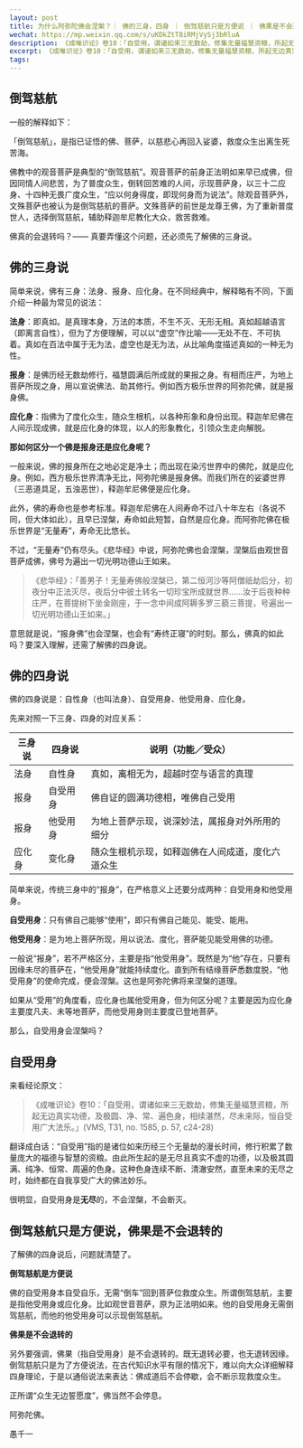 ```yaml
---
layout: post
title: 为什么阿弥陀佛会涅槃？｜ 佛的三身，四身 ｜ 倒驾慈航只是方便说 ｜ 佛果是不会退转的
wechat: https://mp.weixin.qq.com/s/uKDkZtT8iRMjVySj3bRluA
description: 《成唯识论》卷10：「自受用，谓诸如来三无数劫，修集无量福慧资粮，所起无边真实功德，及极圆、净、常、遍色身，相续湛然，尽未来际，恒自受用广大法乐。」
excerpt: 《成唯识论》卷10：「自受用，谓诸如来三无数劫，修集无量福慧资粮，所起无边真实功德，及极圆、净、常、遍色身，相续湛然，尽未来际，恒自受用广大法乐。」
tags:
---
```


## 倒驾慈航

一般的解释如下：

「倒驾慈航」，是指已证悟的佛、菩萨，以慈悲心再回入娑婆，救度众生出离生死苦海。

佛教中的观音菩萨是典型的“倒驾慈航”。观音菩萨的前身正法明如来早已成佛，但因同情人间悲苦，为了普度众生，倒转回苦难的人间，示现菩萨身，以三十二应身、十四种无畏广度众生，“应以何身得度，即现何身而为说法”。除观音菩萨外，文殊菩萨也被认为是倒驾慈航的菩萨。文殊菩萨的前世是龙尊王佛，为了重新普度世人，选择倒驾慈航，辅助释迦牟尼教化大众，救苦救难。

佛真的会退转吗？—— 真要弄懂这个问题，还必须先了解佛的三身说。

## 佛的三身说

简单来说，佛有三身：法身、报身、应化身。在不同经典中，解释略有不同，下面介绍一种最为常见的说法：

**法身**：即真如。是真理本身，万法的本质，不生不灭、无形无相。真如超越语言（即离言自性），但为了方便理解，可以以“虚空”作比喻——无处不在、不可执着。真如在百法中属于无为法，虚空也是无为法，从比喻角度描述真如的一种无为性。

**报身**：是佛历经无数劫修行，福慧圆满后所成就的果报之身。有相而庄严，为地上菩萨所现之身，用以宣说佛法、助其修行。例如西方极乐世界的阿弥陀佛，就是报身佛。

**应化身**：指佛为了度化众生，随众生根机，以各种形象和身份出现。释迦牟尼佛在人间示现成佛，就是应化身的体现，以人的形象教化，引领众生走向解脱。

**那如何区分一个佛是报身还是应化身呢？**

一般来说，佛的报身所在之地必定是净土；而出现在染污世界中的佛陀，就是应化身。例如，西方极乐世界清净无比，阿弥陀佛是报身佛。而我们所在的娑婆世界（三恶道具足，五浊恶世），释迦牟尼佛便是应化身。

此外，佛的寿命也是参考标准。释迦牟尼佛在人间寿命不过八十年左右（各说不同，但大体如此），且早已涅槃，寿命如此短暂，自然是应化身。而阿弥陀佛在极乐世界是“无量寿”，寿命无比悠长。

不过，“无量寿”仍有尽头。《悲华经》中说，阿弥陀佛也会涅槃，涅槃后由观世音菩萨成佛，佛号为遍出一切光明功德山王如来。

>《悲华经》：「善男子！无量寿佛般涅槃已，第二恒河沙等阿僧祇劫后分，初夜分中正法灭尽，夜后分中彼土转名一切珍宝所成就世界……汝于后夜种种庄严，在菩提树下坐金刚座，于一念中间成阿耨多罗三藐三菩提，号遍出一切光明功德山王如来。」

意思就是说，“报身佛”也会涅槃，也会有“寿终正寝”的时刻。那么，佛真的如此吗？要深入理解，还需了解佛的四身说。

## 佛的四身说

佛的四身说是：自性身（也叫法身）、自受用身、他受用身、应化身。

先来对照一下三身、四身的对应关系：

| 三身说 | 四身说 | 说明（功能／受众） |
|--------|------------|-------------------|
| 法身 | 自性身 | 真如，离相无为，超越时空与语言的真理 |
| 报身 | 自受用身 | 佛自证的圆满功德相，唯佛自己受用 |
| 报身 | 他受用身 | 为地上菩萨示现，说深妙法，属报身对外所用的细分 |
| 应化身 | 变化身 | 随众生根机示现，如释迦佛在人间成道，度化六道众生 |

简单来说，传统三身中的“报身”，在严格意义上还要分成两种：自受用身和他受用身。

**自受用身**：只有佛自己能够“使用”，即只有佛自己能见、能受、能用。

**他受用身**：是为地上菩萨所现，用以说法、度化，菩萨能见能受用佛的功德。

一般说“报身”，若不严格区分，主要是指“他受用身”。既然是为“他”存在，只要有因缘未尽的菩萨在，“他受用身”就能持续度化。直到所有结缘菩萨悉数度脱，“他受用身”的使命完成，便会涅槃。这也是阿弥陀佛将来涅槃的道理。

如果从“受用”的角度看，应化身也属他受用身，但为何区分呢？主要是因为应化身主要度凡夫、未等地菩萨，而他受用身则主要度已登地菩萨。

那么，自受用身会涅槃吗？

## 自受用身

来看经论原文：

>《成唯识论》卷10：「自受用，谓诸如来三无数劫，修集无量福慧资粮，所起无边真实功德，及极圆、净、常、遍色身，相续湛然，尽未来际，恒自受用广大法乐。」(VMS, T31, no. 1585, p. 57, c24-28)

翻译成白话：“自受用”指的是诸位如来历经三个无量劫的漫长时间，修行积累了数量庞大的福德与智慧的资粮。由此所生起的是无尽且真实不虚的功德，以及极其圆满、纯净、恒常、周遍的色身。这种色身连续不断、清澈安然，直至未来的无尽之时，始终都在自我享受广大的佛法妙乐。

很明显，自受用身是**无尽**的，不会涅槃，不会断灭。

## 倒驾慈航只是方便说，佛果是不会退转的

了解佛的四身说后，问题就清楚了。

**倒驾慈航是方便说**

佛的自受用身本自受自乐，无需“倒车”回到菩萨位救度众生。所谓倒驾慈航，主要是指他受用身或应化身。比如观世音菩萨，原为正法明如来。他的自受用身无需倒驾慈航，而他的他受用身可以示现倒驾慈航。

**佛果是不会退转的**

另外要强调，佛果（指自受用身）是不会退转的。既无退转必要，也无退转因缘。倒驾慈航只是为了方便说法，在古代知识水平有限的情况下，难以向大众详细解释四身理论，于是以通俗说法来表达：佛成道后不会停歇，会不断示现救度众生。

正所谓“众生无边誓愿度”，佛当然不会停息。

阿弥陀佛。

愚千一
